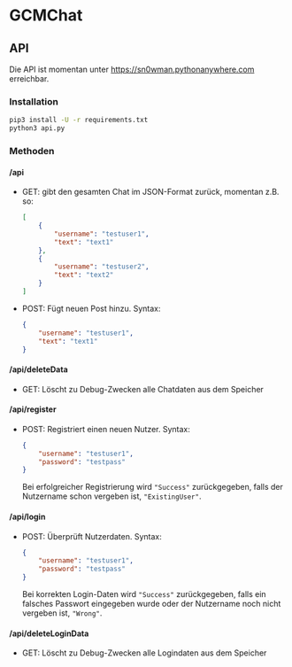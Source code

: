 # GCMChat

## API

Die API ist momentan unter https://sn0wman.pythonanywhere.com erreichbar.

### Installation

```bash
pip3 install -U -r requirements.txt
python3 api.py
```

### Methoden

#### /api

* GET: gibt den gesamten Chat im JSON-Format zurück, momentan z.B. so:

    ```json
    [
        {
            "username": "testuser1",
            "text": "text1"
        },
        {
            "username": "testuser2",
            "text": "text2"
        }
    ]
    ```
* POST: Fügt neuen Post hinzu. Syntax:

    ```json
    {
        "username": "testuser1",
        "text": "text1"
    }
    ```

#### /api/deleteData

* GET: Löscht zu Debug-Zwecken alle Chatdaten aus dem Speicher

#### /api/register

* POST: Registriert einen neuen Nutzer. Syntax:

    ```json
    {
        "username": "testuser1",
        "password": "testpass"
    }
    ```
    
    Bei erfolgreicher Registrierung wird ``"Success"`` zurückgegeben, falls der Nutzername schon vergeben ist, ``"ExistingUser"``.
    
#### /api/login

* POST: Überprüft Nutzerdaten. Syntax:

    ```json
    {
        "username": "testuser1",
        "password": "testpass"
    }
    ```
    
    Bei korrekten Login-Daten wird ``"Success"`` zurückgegeben, falls ein falsches Passwort eingegeben wurde oder der Nutzername noch nicht vergeben ist, ``"Wrong"``.

#### /api/deleteLoginData

* GET: Löscht zu Debug-Zwecken alle Logindaten aus dem Speicher